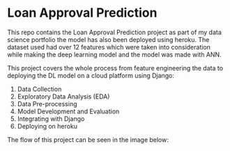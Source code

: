# Loan Approval Prediction

This repo contains the Loan Approval Prediction project as part of my data science portfolio the model has also been deployed using heroku. The dataset used had over 12 features which were taken into consideration while making the deep learning model and the model was made with ANN.

This project covers the whole process from feature engineering the data to deploying the DL model on a cloud platform using Django:


1. Data Collection
2. Exploratory Data Analysis (EDA)
3. Data Pre-processing
4. Model Development and Evaluation
5. Integrating with Django
6. Deploying on heroku


The flow of this project can be seen in the image below: 
